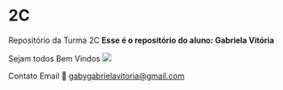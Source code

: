 # 2C
Repositório da Turma 2C
**Esse é o repositório do aluno: Gabriela Vitória**

Sejam todos Bem Vindos
![](https://camo.githubusercontent.com/6a2a89d91882f8d53c51b81058fb7bfb0f875fcedb82ad4ee907a9ca8b59350f/68747470733a2f2f6d656469612e74656e6f722e636f6d2f5956473078444a67356551414141414d2f74656163682d7465616368696e672e676966)

  Contato Email 📧 gabygabrielavitoria@gmail.com
